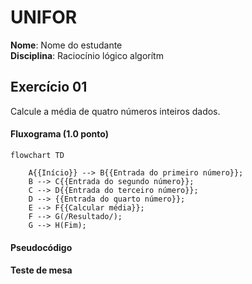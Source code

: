 # UNIFOR
**Nome**: Nome do estudante <br>
**Disciplina**: Raciocínio lógico algorítm

## Exercício 01
Calcule a média de quatro números inteiros dados.
#### Fluxograma (1.0 ponto)

```mermaid 
flowchart TD 

    A{{Início}} --> B{{Entrada do primeiro número}};
    B --> C{{Entrada do segundo número}};
    C --> D{{Entrada do terceiro número}};
    D --> {{Entrada do quarto número}};
    E --> F{{Calcular média}};
    F --> G(/Resultado/);
    G --> H(Fim);

```

#### Pseudocódigo 

#### Teste de mesa 

